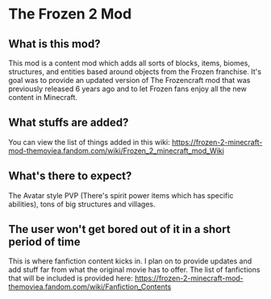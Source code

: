 # The Frozen 2 Mod

## What is this mod?

This mod is a content mod which adds all sorts of blocks, items, biomes, structures, and entities based around objects from the Frozen franchise. It's goal was to provide an updated version of The Frozencraft mod that was previously released 6 years ago and to let Frozen fans enjoy all the new content in Minecraft.

## What stuffs are added?

You can view the list of things added in this wiki:
https://frozen-2-minecraft-mod-themoviea.fandom.com/wiki/Frozen_2_minecraft_mod_Wiki

## What's there to expect?

The Avatar style PVP (There's spirit power items which has specific abilities), tons of big structures and villages.

## The user won't get bored out of it in a short period of time

This is where fanfiction content kicks in. I plan on to provide updates and add stuff far from what the original movie has to offer.
The list of fanfictions that will be included is provided here:
https://frozen-2-minecraft-mod-themoviea.fandom.com/wiki/Fanfiction_Contents 
